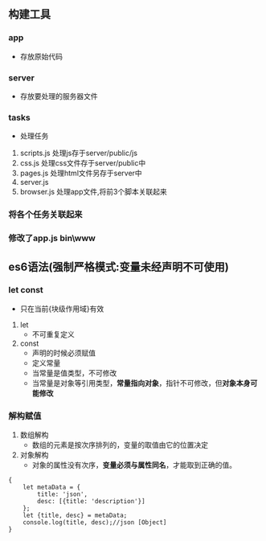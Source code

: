 ## 构建工具
### app
- 存放原始代码

### server
- 存放要处理的服务器文件

### tasks
- 处理任务
1. scripts.js 处理js存于server/public/js
2. css.js  处理css文件存于server/public中
3. pages.js 处理html文件另存于server中
4. server.js
5. browser.js 处理app文件,将前3个脚本关联起来

### 将各个任务关联起来

### 修改了app.js bin\www

## es6语法(强制严格模式:变量未经声明不可使用)

### let  const
- 只在当前{块级作用域}有效
1. let
	- 不可重复定义
2. const
	- 声明的时候必须赋值
	- 定义常量
	- 当常量是值类型，不可修改
	- 当常量是对象等引用类型，**常量指向对象**，指针不可修改，但**对象本身可能修改**

### 解构赋值
1. 数组解构
	- 数组的元素是按次序排列的，变量的取值由它的位置决定
2. 对象解构
	- 对象的属性没有次序，**变量必须与属性同名**，才能取到正确的值。
```
{
	let metaData = {
		title: 'json',
		desc: [{title: 'description'}]
	};
	let {title, desc} = metaData;
	console.log(title, desc);//json [Object]
}
```